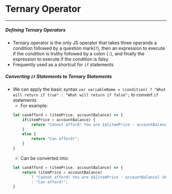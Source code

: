 # Ternary Operator
---
##### Defining Ternary Operators
- Ternary operator is the only JS operator that takes three operands a condition followed by a question mark(`?`), then an expression to execute if the condition is truthy followed by a colon (`:`), and finally the expression to execute if the condition is falsy. 
- Frequently used as a shortcut for `if` statements


##### Converting `if` Statements to Ternary Statements
- We can apply the basic syntax `var variableName = (condition) ? "What will return if true" : "What will return if false";` to convert `if` statements
	- For example:
	```js
	let canAfford = (itemPrice, accountBalance) => {
		if(itemPrice > accountBalance) {
			return "Cannot afford! You are $${itemPrice - accountBalance} short";
		}
		else {
			return "Can afford!";
		}
	}
	```
	- Can be converted into:
	```js
	let canAfford = (itemPrice, accountBalance) => {
		return (itemPrice > accountBalance)
			? "Cannot afford! You are $${itemPrice - accountBalance} short"
			: "Can afford!";
	}
	```